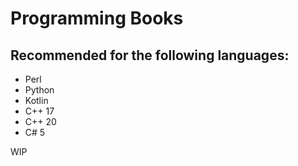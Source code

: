 # Programming Books
## Recommended for the following languages:
<ul>
 <li>Perl</li>
 <li>Python</li>
 <li>Kotlin</li>
 <li>C++ 17</li>
 <li>C++ 20</li>
 <li>C# 5</li>
</ul>

WIP
